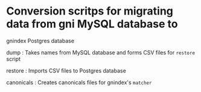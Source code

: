 # Conversion scritps for migrating data from gni MySQL database to
  gnindex Postgres database

dump
: Takes names from MySQL database and forms CSV files for `restore` script

restore
: Imports CSV files to Postgres database

canonicals
: Creates canonicals files for gnindex's `matcher`
